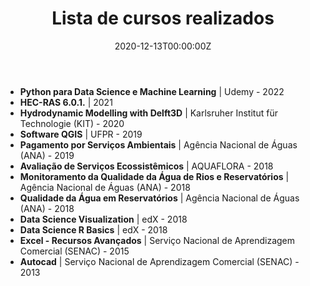 ﻿---
widget: accomplishments
categories:
date: "2020-12-13T00:00:00Z"
draft: false
show_date: false
share: false
profile: false
pager: false
reading_time: false

projects: []
subtitle: 
summary: 
tags:
- Cursos
title: Lista de cursos realizados
---

  - **Python para Data Science e Machine Learning** | Udemy - 2022
  - **HEC-RAS 6.0.1.** | 2021 
  - **Hydrodynamic Modelling with Delft3D** | Karlsruher Institut für Technologie (KIT) - 2020
  - **Software QGIS** | UFPR - 2019
  - **Pagamento por Serviços Ambientais** | Agência Nacional de Águas (ANA) - 2019
  - **Avaliação de Serviços Ecossistêmicos** | AQUAFLORA - 2018
  - **Monitoramento da Qualidade da Água de Rios e Reservatórios** | Agência Nacional de Águas (ANA) - 2018
  - **Qualidade da Água em Reservatórios** | Agência Nacional de Águas (ANA) - 2018
  - **Data Science Visualization** | edX - 2018
  - **Data Science R Basics** | edX - 2018
  - **Excel - Recursos Avançados** | Serviço Nacional de Aprendizagem Comercial (SENAC) - 2015
  - **Autocad** | Serviço Nacional de Aprendizagem Comercial (SENAC) - 2013




